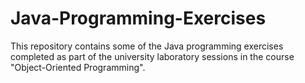 # Java-Programming-Exercises
This repository contains some of the  Java programming exercises  completed as part of the university laboratory sessions in the course "Object-Oriented Programming". 
